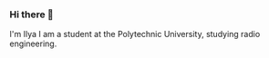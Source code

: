 ### Hi there 👋

I'm Ilya
 I am a student at the Polytechnic University, studying radio engineering.

